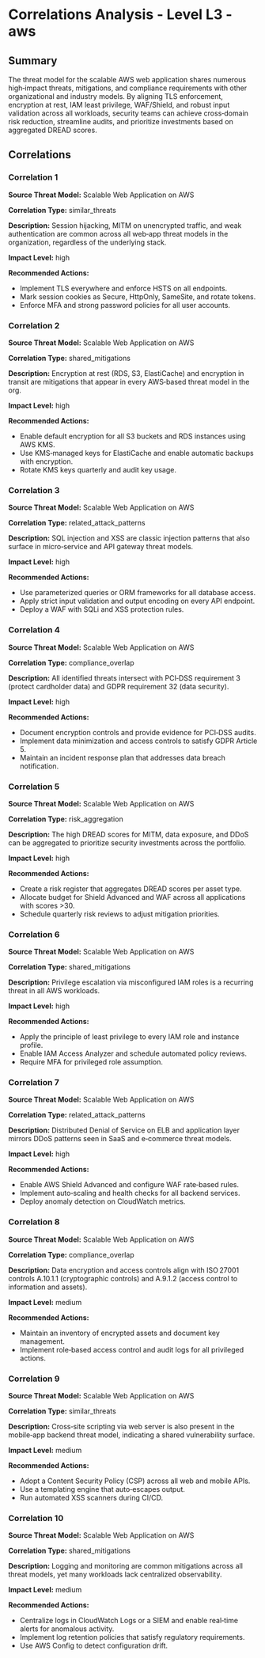 # Correlations Analysis - Level L3 - aws

## Summary

The threat model for the scalable AWS web application shares numerous high‑impact threats, mitigations, and compliance requirements with other organizational and industry models. By aligning TLS enforcement, encryption at rest, IAM least privilege, WAF/Shield, and robust input validation across all workloads, security teams can achieve cross‑domain risk reduction, streamline audits, and prioritize investments based on aggregated DREAD scores.

## Correlations

### Correlation 1

**Source Threat Model:** Scalable Web Application on AWS

**Correlation Type:** similar_threats

**Description:** Session hijacking, MITM on unencrypted traffic, and weak authentication are common across all web‑app threat models in the organization, regardless of the underlying stack.

**Impact Level:** high

**Recommended Actions:**
- Implement TLS everywhere and enforce HSTS on all endpoints.
- Mark session cookies as Secure, HttpOnly, SameSite, and rotate tokens.
- Enforce MFA and strong password policies for all user accounts.

### Correlation 2

**Source Threat Model:** Scalable Web Application on AWS

**Correlation Type:** shared_mitigations

**Description:** Encryption at rest (RDS, S3, ElastiCache) and encryption in transit are mitigations that appear in every AWS‑based threat model in the org.

**Impact Level:** high

**Recommended Actions:**
- Enable default encryption for all S3 buckets and RDS instances using AWS KMS.
- Use KMS‑managed keys for ElastiCache and enable automatic backups with encryption.
- Rotate KMS keys quarterly and audit key usage.

### Correlation 3

**Source Threat Model:** Scalable Web Application on AWS

**Correlation Type:** related_attack_patterns

**Description:** SQL injection and XSS are classic injection patterns that also surface in micro‑service and API gateway threat models.

**Impact Level:** high

**Recommended Actions:**
- Use parameterized queries or ORM frameworks for all database access.
- Apply strict input validation and output encoding on every API endpoint.
- Deploy a WAF with SQLi and XSS protection rules.

### Correlation 4

**Source Threat Model:** Scalable Web Application on AWS

**Correlation Type:** compliance_overlap

**Description:** All identified threats intersect with PCI‑DSS requirement 3 (protect cardholder data) and GDPR requirement 32 (data security).

**Impact Level:** high

**Recommended Actions:**
- Document encryption controls and provide evidence for PCI‑DSS audits.
- Implement data minimization and access controls to satisfy GDPR Article 5.
- Maintain an incident response plan that addresses data breach notification.

### Correlation 5

**Source Threat Model:** Scalable Web Application on AWS

**Correlation Type:** risk_aggregation

**Description:** The high DREAD scores for MITM, data exposure, and DDoS can be aggregated to prioritize security investments across the portfolio.

**Impact Level:** high

**Recommended Actions:**
- Create a risk register that aggregates DREAD scores per asset type.
- Allocate budget for Shield Advanced and WAF across all applications with scores >30.
- Schedule quarterly risk reviews to adjust mitigation priorities.

### Correlation 6

**Source Threat Model:** Scalable Web Application on AWS

**Correlation Type:** shared_mitigations

**Description:** Privilege escalation via misconfigured IAM roles is a recurring threat in all AWS workloads.

**Impact Level:** high

**Recommended Actions:**
- Apply the principle of least privilege to every IAM role and instance profile.
- Enable IAM Access Analyzer and schedule automated policy reviews.
- Require MFA for privileged role assumption.

### Correlation 7

**Source Threat Model:** Scalable Web Application on AWS

**Correlation Type:** related_attack_patterns

**Description:** Distributed Denial of Service on ELB and application layer mirrors DDoS patterns seen in SaaS and e‑commerce threat models.

**Impact Level:** high

**Recommended Actions:**
- Enable AWS Shield Advanced and configure WAF rate‑based rules.
- Implement auto‑scaling and health checks for all backend services.
- Deploy anomaly detection on CloudWatch metrics.

### Correlation 8

**Source Threat Model:** Scalable Web Application on AWS

**Correlation Type:** compliance_overlap

**Description:** Data encryption and access controls align with ISO 27001 controls A.10.1.1 (cryptographic controls) and A.9.1.2 (access control to information and assets).

**Impact Level:** medium

**Recommended Actions:**
- Maintain an inventory of encrypted assets and document key management.
- Implement role‑based access control and audit logs for all privileged actions.

### Correlation 9

**Source Threat Model:** Scalable Web Application on AWS

**Correlation Type:** similar_threats

**Description:** Cross‑site scripting via web server is also present in the mobile‑app backend threat model, indicating a shared vulnerability surface.

**Impact Level:** medium

**Recommended Actions:**
- Adopt a Content Security Policy (CSP) across all web and mobile APIs.
- Use a templating engine that auto‑escapes output.
- Run automated XSS scanners during CI/CD.

### Correlation 10

**Source Threat Model:** Scalable Web Application on AWS

**Correlation Type:** shared_mitigations

**Description:** Logging and monitoring are common mitigations across all threat models, yet many workloads lack centralized observability.

**Impact Level:** medium

**Recommended Actions:**
- Centralize logs in CloudWatch Logs or a SIEM and enable real‑time alerts for anomalous activity.
- Implement log retention policies that satisfy regulatory requirements.
- Use AWS Config to detect configuration drift.

